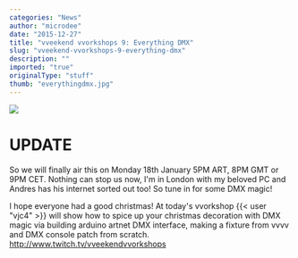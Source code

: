 ```yaml
---
categories: "News"
author: "microdee"
date: "2015-12-27"
title: "vveekend vvorkshops 9: Everything DMX"
slug: "vveekend-vvorkshops-9-everything-dmx"
description: ""
imported: "true"
originalType: "stuff"
thumb: "everythingdmx.jpg"
---
```



![](everythingdmx.jpg)

#  UPDATE
So we will finally air this on Monday 18th January 5PM ART, 8PM GMT or 9PM CET. Nothing can stop us now, I'm in London with my beloved PC and Andres has his internet sorted out too! So tune in for some DMX magic!

I hope everyone had a good christmas! At today's vvorkshop {{< user "vjc4" >}} will show how to spice up your christmas decoration with DMX magic via building arduino artnet DMX interface, making a fixture from vvvv and DMX console patch from scratch.
http://www.twitch.tv/vveekendvvorkshops
